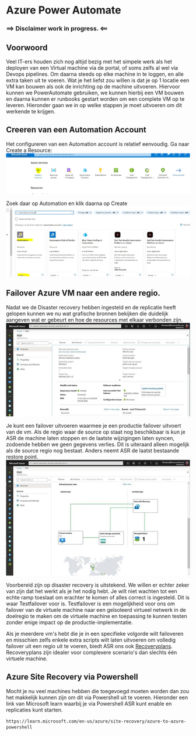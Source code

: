 # Azure Power Automate 

### ==> Disclaimer work in progress. <==

## Voorwoord

Veel IT-ers houden zich nog altijd bezig met het simpele werk als het deployen van een Virtual machine via de portal, of soms zelfs al wel via Devops pipelines. Om daarna steeds op elke machine in te loggen, en alle extra taken uit te voeren.
Wat je het liefst zou willen is dat je op 1 locatie een VM kan bouwen als ook de inrichting op de machine uitvoeren.
Hiervoor kunnen we PowerAutomate gebruiken, we kunnen hierbij een VM bouwen en daarna kunnen er runbooks gestart worden om een complete VM op te leveren. Hieronder gaan we in op welke stappen je moet uitvoeren om dit werkende te krijgen.


## Creeren van een Automation Account

Het configureren van een Automation account is relatief eenvoudig.
Ga naar Create a Resource:
![Image](./../Images/Powerautomate/CreateResource.JPG)

Zoek daar op Automation en klik daarna op Create
![Image](./../Images/Powerautomate/AutomationAccountCreate.JPG)

## Failover Azure VM naar een andere regio.

Nadat we de Disaster recovery hebben ingesteld en de replicatie heeft gelopen kunnen we nu wat grafische bronnen bekijken die duidelijk aangeven wat er gebeurt en hoe de resources met elkaar verbonden zijn.
![Image](./../Images/DisasterRecovery/replication1.jpg)

Je kunt een failover uitvoeren waarmee je een productie failover uitvoert van de vm. Als de regio waar de source op staat nog beschikbaar is kun je ASR de machine laten stoppen en de laatste wijzigingen laten syncen, zodoende hebben we geen gegevens verlies.
Dit is uiteraard alleen mogelijk als de source regio nog bestaat. Anders neemt ASR de laatst bestaande restore point.
![Image](./../Images/DisasterRecovery/restorepoint.jpg)

Voorbereid zijn op disaster recovery is uitstekend. We willen er echter zeker van zijn dat het werkt als je het nodig hebt. Je wilt niet wachten tot een echte ramp toeslaat om erachter te komen of alles correct is ingesteld. Dit is waar Testfailover voor is. Testfailover is een mogelijkheid voor ons om failover van de virtuele machine naar een geïsoleerd virtueel netwerk in de doelregio te maken om de virtuele machine en toepassing te kunnen testen zonder enige impact op de productie-implementatie.‎

‎Als je meerdere vm's hebt die je in een specifieke volgorde wilt failoveren en misschien zelfs enkele extra scripts wilt laten uitvoeren om volledig failover uit een regio uit te voeren, biedt ASR ons ook [Recoveryplans](https://docs.microsoft.com/en-us/azure/site-recovery/recovery-plan-overview?WT.mc_id=itopstalk-blog-thmaure). Recoveryplans zijn idealer voor complexere scenario's dan slechts één virtuele machine.‎


## Azure Site Recovery via Powershell

Mocht je nu veel machines hebben die toegevoegd moeten worden dan zou het makkelijk kunnen zijn om dit via Powershell uit te voeren.
Hieronder een link van Microsoft learn waarbij je via Powershell ASR kunt enable en replicaties kunt starten.

~~~
https://learn.microsoft.com/en-us/azure/site-recovery/azure-to-azure-powershell
~~~

